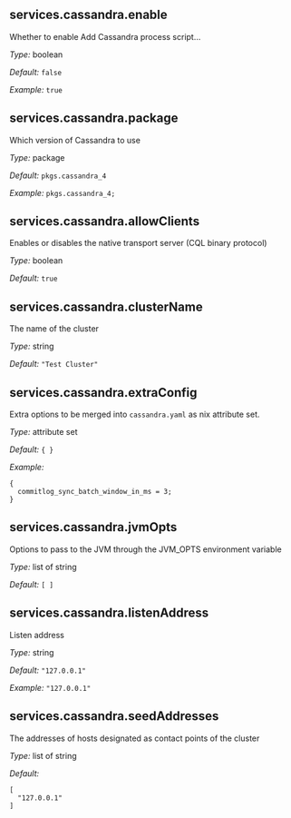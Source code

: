 

[comment]: # (Please add your documentation on top of this line)

## services\.cassandra\.enable



Whether to enable Add Cassandra process script…



*Type:*
boolean



*Default:*
` false `



*Example:*
` true `



## services\.cassandra\.package



Which version of Cassandra to use



*Type:*
package



*Default:*
` pkgs.cassandra_4 `



*Example:*
` pkgs.cassandra_4; `



## services\.cassandra\.allowClients

Enables or disables the native transport server (CQL binary protocol)



*Type:*
boolean



*Default:*
` true `



## services\.cassandra\.clusterName



The name of the cluster



*Type:*
string



*Default:*
` "Test Cluster" `



## services\.cassandra\.extraConfig



Extra options to be merged into ` cassandra.yaml ` as nix attribute set\.



*Type:*
attribute set



*Default:*
` { } `



*Example:*

```
{
  commitlog_sync_batch_window_in_ms = 3;
}
```



## services\.cassandra\.jvmOpts



Options to pass to the JVM through the JVM_OPTS environment variable



*Type:*
list of string



*Default:*
` [ ] `



## services\.cassandra\.listenAddress



Listen address



*Type:*
string



*Default:*
` "127.0.0.1" `



*Example:*
` "127.0.0.1" `



## services\.cassandra\.seedAddresses



The addresses of hosts designated as contact points of the cluster



*Type:*
list of string



*Default:*

```
[
  "127.0.0.1"
]
```
